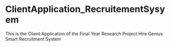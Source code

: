 # ClientApplication_RecruitementSysyem
This is the Client Application of the Final Year Research Project Hire Genius Smart Recruitment System
